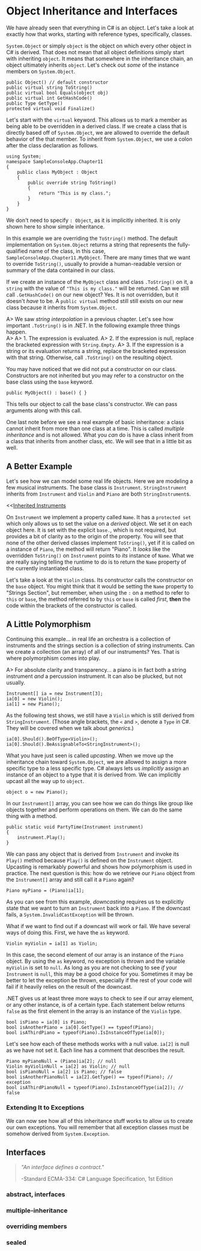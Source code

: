 # Object Inheritance and Interfaces

We have already seen that everything in C# is an object.  Let's take a look at exactly how that works, starting with reference types, specifically, classes.

`System.Object` or simply `object` is the object on which every other object in C# is derived.  That does not mean that all object definitions simply start with inheriting `object`.  It means that somewhere in the inheritance chain, an object ultimately inherits `object`.  Let's check out _some_ of the instance members on `System.Object`.  

    public Object() // default constructor
    public virtual string ToString()
    public virtual bool Equals(object obj)
    public virtual int GetHashCode()
    public Type GetType()
    protected virtual void Finalize()

Let's start with the `virtual` keyword.  This allows us to mark a member as being able to be overridden in a derived class.  If we create a class that is directly based off of `System.Object`, we are allowed to override the default behavior of the that member.  To inherit from `System.Object`, we use a colon after the class declaration as follows.

    using System;
    namespace SampleConsoleApp.Chapter11
    {
        public class MyObject : Object
        {
            public override string ToString()
            {
                return "This is my class.";
            }
        }
    }

We don't need to specify `: Object`, as it is implicitly inherited.  It is only shown here to show simple inheritance.

In this example we are overriding the `ToString()` method.  The default implementation on `System.Object` returns a string that represents the fully-qualified name of the class, in this case, `SampleConsoleApp.Chapter11.MyObject`.  There are many times that we want to override `ToString()`, usually to provide a human-readable version or summary of the data contained in our class.

If we create an instance of the `MyObject` class and class `.ToString()` on it, a `string` with the value of `"This is my class."` will be returned.  Can we still call `.GetHashCode()` on our new object?  Yes.  It is not overridden, but it doesn't _have_ to be.  A `public virtual` method still still exists on our new class because it inherits from `System.Object`.  

A> We saw _string interpolation_ in a previous chapter.  Let's see how important `.ToString()` is in .NET.  In the following example three things happen.  
A>
A> 1. The expression is evaluated.
A> 2. If the expression is null, replace the bracketed expression with `String.Empty`.
A> 3. If the expression is a string or its evaluation returns a string, replace the bracketed expression with that string.  Otherwise, call `.ToString()` on the resulting object.

You may have noticed that we did not put a constructor on our class.  Constructors are not inherited but you may refer to a constructor on the base class using the `base` keyword.

    public MyObject() : base() { }

This tells our object to call the base class's constructor.  We can pass arguments along with this call.  

One last note before we see a real example of basic inheritance: a class cannot inherit from more than one class at a time.  This is called _multiple inheritance_ and is not allowed.  What you _can_ do is have a class inherit from a class that inherits from another class, etc.  We will see that in a little bit as well.

## A Better Example

Let's see how we can model some real life objects.  Here we are modeling a few musical instruments.  The base class is `Instrument`.  `StringInstrument` inherits from `Instrument` and `Violin` and `Piano` are both `StringInstrument`s.

<<[Inherited Instruments](cs/ch11-01.cs)

On `Instrument` we implement a property called `Name`.  It has a `protected set` which only allows us to set the value on a _derived_ object.  We set it on each object here.  It is set with the explicit `base.`, which is not required, but provides a bit of clarity as to the origin of the property.  You will see that none of the other derived classes implement `ToString()`, yet if it is called on a instance of `Piano`, the method will return "Piano".  It _looks_ like the overridden `ToString()` on `Instrument` points to _its_ instance of `Name`.  What we are really saying telling the runtime to do is to return the `Name` property of the currently instantiated class.

Let's take a look at the `Violin` class.  Its constructor calls the constructor on the `base` object.  You might think that it would be setting the `Name` property to "Strings Section", but remember, when using the `:` on a method to refer to `this` or `base`, the method referred to by `this` or `base` is called _first_, __then__ the code within the brackets of the constructor is called.

## A Little Polymorphism

Continuing this example... in real life an orchestra is a collection of instruments and the strings section is a collection of string instruments.  Can we create a collection \(an array\) of all of our instruments?  Yes.  That is where polymorphism comes into play.

A> For absolute clarity and transparency...  a piano is in fact both a string instrument _and_ a percussion instrument.  It can also be plucked, but not usually.

    Instrument[] ia = new Instrument[3];
    ia[0] = new Violin();
    ia[1] = new Piano();

As the following test shows, we still have a `Violin` which is still derived from `StringInstrument`.  \(Those angle brackets, the `<` and `>`, denote a `Type` in C#.  They will be covered when we talk about _generics_.\)

    ia[0].Should().BeOfType<Violin>();
    ia[0].Should().BeAssignableTo<StringInstrument>();

What you have just seen is called _upcasting_.  When we move _up_ the inheritance chain toward `System.Object`, we are allowed to assign a more specific type to a less specific type.  C# always lets us _implicitly_ assign an instance of an object to a type that it is derived from.  We can implicitly upcast all the way up to `object`.

    object o = new Piano();

In our `Instrument[]` array, you can see how we can do things like group like objects together and perform operations on them.  We can do the same thing with a method.

    public static void PartyTime(Instrument instrument)
    {
        instrument.Play();
    }

We can pass any object that is derived from `Instrument` and invoke its `Play()` method because `Play()` is defined on the `Instrument` object.  Upcasting is remarkably powerful and shows how polymorphism is used in practice.  The next question is this: how do we retrieve our `Piano` object from the `Instrument[]` array and still call it a `Piano` again?

    Piano myPiano = (Piano)ia[1];

As you can see from this example, _downcasting_ requires us to explicitly state that we want to turn an `Instrument` back into a `Piano`.  If the downcast fails, a `System.InvalidCastException` will be thrown.

What if we want to find out if a downcast will work or fail.  We have several ways of doing this.  First, we have the `as` keyword.

    Violin myViolin = ia[1] as Violin;

In this case, the second element of our array is an instance of the `Piano` object.  By using the `as` keyword, no exception is thrown and the variable `myViolin` is set to `null`.  As long as you are not checking to see _if_ your `Instrument` is `null`, this may be a good choice for you.  Sometimes it may be better to let the exception be thrown, especially if the rest of your code will fail if it heavily relies on the result of the downcast.

.NET gives us at least three more ways to check to see if our array element, or any other instance, is of a certain type.  Each statement below returns `false` as the first element in the array is an instance of the `Violin` type.

    bool isPiano = ia[0] is Piano;
    bool isAnotherPiano = ia[0].GetType() == typeof(Piano);
    bool isAThirdPiano = typeof(Piano).IsInstanceOfType(ia[0]);

Let's see how each of these methods works with a null value.  `ia[2]` is null as we have not set it.  Each line has a comment that describes the result.

    Piano myPianoNull = (Piano)ia[2]; // null
    Violin myViolinNull = ia[2] as Violin; // null
    bool isPianoNull = ia[2] is Piano; // false
    bool isAnotherPianoNull = ia[2].GetType() == typeof(Piano); // exception
    bool isAThirdPianoNull = typeof(Piano).IsInstanceOfType(ia[2]); // false

### Extending It to Exceptions

We can now see how all of this inheritance stuff works to allow us to create our own exceptions.  You will remember that all exception classes must be somehow derived from `System.Exception`.


## Interfaces

> _"An interface defines a contract."_
>
> -Standard ECMA-334: C# Language Specification, 1st Edition

### abstract, interfaces

### multiple-inheritance

### overriding members

### sealed

